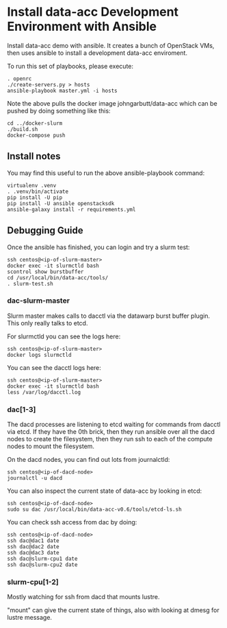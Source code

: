 # Install data-acc Development Environment with Ansible

Install data-acc demo with ansible. It creates a bunch of OpenStack VMs, then uses ansible to install a development data-acc enviroment.

To run this set of playbooks, please execute:

    . openrc
    ./create-servers.py > hosts
    ansible-playbook master.yml -i hosts

Note the above pulls the docker image johngarbutt/data-acc which can be
pushed by doing something like this:

    cd ../docker-slurm
    ./build.sh
    docker-compose push

## Install notes

You may find this useful to run the above ansible-playbook command:

    virtualenv .venv
    . .venv/bin/activate
    pip install -U pip
    pip install -U ansible openstacksdk
    ansible-galaxy install -r requirements.yml

## Debugging Guide

Once the ansible has finished, you can login and try a slurm test:

    ssh centos@<ip-of-slurm-master>
    docker exec -it slurmctld bash
    scontrol show burstbuffer
    cd /usr/local/bin/data-acc/tools/
    . slurm-test.sh

### dac-slurm-master

Slurm master makes calls to dacctl via the datawarp burst buffer
plugin. This only really talks to etcd.

For slurmctld you can see the logs here:

    ssh centos@<ip-of-slurm-master>
    docker logs slurmctld

You can see the dacctl logs here:

    ssh centos@<ip-of-slurm-master>
    docker exec -it slurmctld bash
    less /var/log/dacctl.log

### dac[1-3]

The dacd processes are listening to etcd waiting for commands from
dacctl via etcd. If they have the 0th brick, then they run ansible
over all the dacd nodes to create the filesystem, then they run ssh
to each of the compute nodes to mount the filesystem.

On the dacd nodes, you can find out lots from journalctld:

    ssh centos@<ip-of-dacd-node>
    journalctl -u dacd

You can also inspect the current state of data-acc by looking in etcd:

    ssh centos@<ip-of-dacd-node>
    sudo su dac /usr/local/bin/data-acc-v0.6/tools/etcd-ls.sh

You can check ssh access from dac by doing:

    ssh centos@<ip-of-dacd-node>
    ssh dac@dac1 date
    ssh dac@dac2 date
    ssh dac@dac3 date
    ssh dac@slurm-cpu1 date
    ssh dac@slurm-cpu2 date

### slurm-cpu[1-2]

Mostly watching for ssh from dacd that mounts lustre.

"mount" can give the current state of things, also with looking at
dmesg for lustre message.

